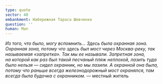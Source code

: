 ```yaml
---
type: quote
sector: 40
embankment: Набережная Тараса Шевченко
question: ''
human: Man
---
```

_Из того, что было, могу вспомнить... Здесь была охранная зона. Охранная зона, потому что здесь был мост через Москва-реку, так называемая «запретка». Так мы ее называли. Запретная зона, на которой как раз был такой песчаный пляж неплохой, лазить туда было нельзя — сидел охранник, но мы лазили. А охранной она была, потому что раньше всегда железнодорожный мост охранялся, там всегда была будочка с охранником._ — местный житель
